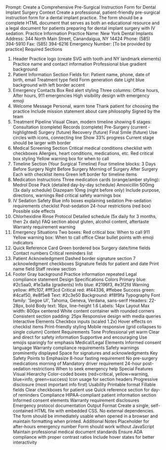 Prompt: Create a Comprehensive Pre-Surgical Instruction Form for Dental Implant Surgery
Context
Create a professional, patient-friendly pre-surgical instruction form for a dental implant practice. The form should be a complete HTML document that serves as both an educational resource and a legal document for patients preparing for dental implant surgery with IV sedation.
Practice Information
Practice Name: New York Dental Implants
Address: 344 North Main Street, Canandaigua, NY 14424
Phone: (585) 394-5910
Fax: (585) 394-6216
Emergency Number: [To be provided by practice]
Required Sections
1. Header
Practice logo (create SVG with tooth and NY landmark elements)
Practice name and contact information
Professional blue gradient background
2. Patient Information Section
Fields for: Patient name, phone, date of birth, email
Treatment type field
Form generation date
Light blue background with left border accent
3. Emergency Contacts Box
Red alert styling
Three columns: Office hours, After hours, 911 emergencies
High visibility design with emergency emoji
4. Welcome Message
Personal, warm tone
Thank patient for choosing the practice
Include mission statement about care philosophy
Signed by the team
5. Treatment Pipeline Visual
Clean, modern timeline showing 6 stages:
Consultation (complete)
Records (complete)
Pre-Surgery (current - highlighted)
Surgery (future)
Recovery (future)
Final Smile (future)
Use circles with icons, connecting line
Show 33% progress
Current stage should be larger with border
6. Medical Screening Section
Critical medical conditions checklist with checkboxes
Allergies, heart conditions, medications, etc.
Red critical box styling
Yellow warning box for when to call
7. Timeline Section (Your Surgical Timeline)
Four timeline blocks:
3 Days Before Surgery
Night Before Surgery
Morning of Surgery
After Surgery
Each with checklist items
Green left border for timeline items
8. Medication Instructions
Three medication cards (orange/amber styling):
Medrol Dose Pack (detailed day-by-day schedule)
Amoxicillin 500mg (3x daily schedule)
Diazepam 10mg (night before only)
Include purpose, directions, warnings
Red critical safety warnings box
9. IV Sedation Safety
Blue info boxes explaining sedation
Pre-sedation requirements checklist
Post-sedation 24-hour restrictions (red box)
Possible side effects
10. Chlorhexidine Rinse Protocol
Detailed schedule (5x daily for 3 months, then 2x daily)
FAQ section about gluten, alcohol content, aftertaste
Warranty requirement warning
11. Emergency Situations
Two boxes:
Red critical box: When to call 911
Yellow warning box: When to call office
Clear bullet points with emoji indicators
12. Quick Reference Card
Green bordered box
Surgery date/time fields
Contact numbers
Critical reminders list
13. Patient Acknowledgment
Dashed border signature section
7 acknowledgment checkboxes
Signature fields for patient and date
Print name field
Staff review section
14. Footer
Gray background
Practice information repeated
Legal compliance statement
Design Specifications
Colors
Primary blue: #2c5aa0, #1e3a8a (gradients)
Info blue: #2196f3, #e3f2fd
Warning yellow: #ffc107, #fff3cd
Critical red: #f44336, #ffebee
Success green: #4caf50, #e8f5e8
Text: #2c3e50
Background: #f8f9fa
Typography
Font family: 'Segoe UI', Tahoma, Geneva, Verdana, sans-serif
Headers: 22-28px, bold
Body text: 16px, line-height 1.6
Labels: 14px
Layout
Max width: 800px centered
White content container with rounded corners
Consistent section padding: 25px
Responsive design with media queries
Interactive Elements
Checkbox inputs (scaled 1.2x)
Hover effects on checklist items
Print-friendly styling
Mobile responsive (grid collapses to single column)
Content Requirements
Tone
Professional yet warm
Clear and direct for safety information
Supportive and encouraging
Use emojis sparingly for emphasis
Medical/Legal Elements
Informed consent language
Warranty compliance requirements
Safety warnings prominently displayed
Space for signatures and acknowledgments
Key Safety Points to Emphasize
8-hour fasting requirement
No pre-surgery medications morning of
Mandatory driver requirement
24-hour post-sedation restrictions
When to seek emergency help
Special Features
Visual Hierarchy
Color-coded boxes (red=critical, yellow=warning, blue=info, green=success)
Icon usage for section headers
Progressive disclosure (most important info first)
Usability
Printable format
Fillable fields
Clear checkboxes for patient use
Quick reference section for day-of reminders
Compliance
HIPAA-compliant patient information section
Informed consent elements
Warranty requirement disclosures
Emergency protocol documentation
Output Format
Create a single, self-contained HTML file with embedded CSS. No external dependencies. The form should be immediately usable when opened in a browser and maintain formatting when printed.
Additional Notes
Placeholder for after-hours emergency number
Form should work without JavaScript
Maintain professional medical document standards
Ensure ADA compliance with proper contrast ratios
Include hover states for better interactivity

